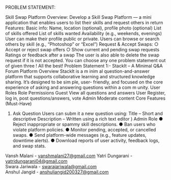 PROBLEM STATEMENT:

Skill Swap Platform
Overview:
Develop a Skill Swap Platform — a mini application that enables users to list their skills and
request others in return
Features:
Basic info: Name, location (optional), profile photo (optional)
List of skills offered
List of skills wanted
Availability (e.g., weekends, evenings)
User can make their profile public or private.
Users can browse or search others by skill (e.g., “Photoshop” or “Excel”)
Request & Accept Swaps:
○ Accept or reject swap offers
○ Show current and pending swap requests
Ratings or feedback after a swap
The user is also able to delete the swap request if it is not accepted.
You can choose any one problem
statement out of given three !
All the best!
Problem Statement 1:-
StackIt – A Minimal Q&A Forum Platform
Overview
StackIt is a m inim al question-and-answer platform that supports collaborative
learning and structured knowledge sharing. It’s designed to be sim ple, user- friendly,
and focused on the core experience of asking and answering questions within a
com m unity.
User Roles
Role Permissions
Guest View all questions and answers
User Register, log in, post questions/answers, vote
Admin Moderate content
Core Features (Must-Have)
1. Ask Question
Users can subm it a new question using:
Title – Short and descriptive
Description – Written using a rich text editor )
Admin Role
● Reject inappropriate or spammy skill descriptions.
● Ban users who violate platform policies.
● Monitor pending, accepted, or cancelled swaps.
● Send platform-wide messages (e.g., feature updates, downtime alerts).
● Download reports of user activity, feedback logs, and swap stats.

Vansh Malani - vanshmalani27@gmail.com
Yatri Dungarani - yatridungarani04@gmail.com  
Swara Jariwala - swarajariwala@gmail.com  
Anshul Jangid - anshuljangid200327@gmail.com
